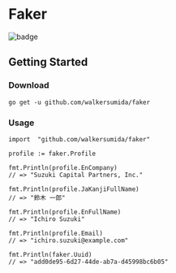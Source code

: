 # Faker
![badge](https://github.com/walkersumida/faker/actions/workflows/test.yml/badge.svg)

## Getting Started
### Download

```
go get -u github.com/walkersumida/faker
```

### Usage

```golang
import 	"github.com/walkersumida/faker"

profile := faker.Profile

fmt.Println(profile.EnCompany)
// => "Suzuki Capital Partners, Inc."

fmt.Println(profile.JaKanjiFullName)
// => "鈴木 一郎"

fmt.Println(profile.EnFullName)
// => "Ichiro Suzuki"

fmt.Println(profile.Email)
// => "ichiro.suzuki@example.com"

fmt.Println(faker.Uuid)
// => "add0de95-6d27-44de-ab7a-d45998bc6b05"
```
